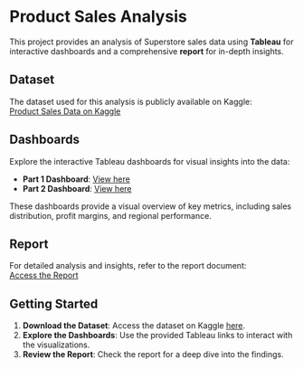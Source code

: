 
# Product Sales Analysis

This project provides an analysis of Superstore sales data using **Tableau** for interactive dashboards and a comprehensive **report** for in-depth insights.


## Dataset

The dataset used for this analysis is publicly available on Kaggle:  
[Product Sales Data on Kaggle](https://www.kaggle.com/datasets/trtrnlminh/superstore-amz-dhp)

## Dashboards

Explore the interactive Tableau dashboards for visual insights into the data:

- **Part 1 Dashboard**: [View here](https://public.tableau.com/views/Question1_17314216405110/QS1_c?:language=en-US&publish=yes&:sid=&:redirect=auth&:display_count=n&:origin=viz_share_link)
- **Part 2 Dashboard**: [View here](https://public.tableau.com/shared/F439G89WB?:display_count=n&:origin=viz_share_link)

These dashboards provide a visual overview of key metrics, including sales distribution, profit margins, and regional performance.

## Report

For detailed analysis and insights, refer to the report document:  
[Access the Report](https://docs.google.com/document/d/1SRWHrRJITW1P5H_hMo_7e7UiS10jqeHC/edit?usp=drive_link&ouid=103330761492430348124&rtpof=true&sd=true)

## Getting Started

1. **Download the Dataset**: Access the dataset on Kaggle [here](https://www.kaggle.com/datasets/trtrnlminh/superstore-amz-dhp).
2. **Explore the Dashboards**: Use the provided Tableau links to interact with the visualizations.
3. **Review the Report**: Check the report for a deep dive into the findings.




